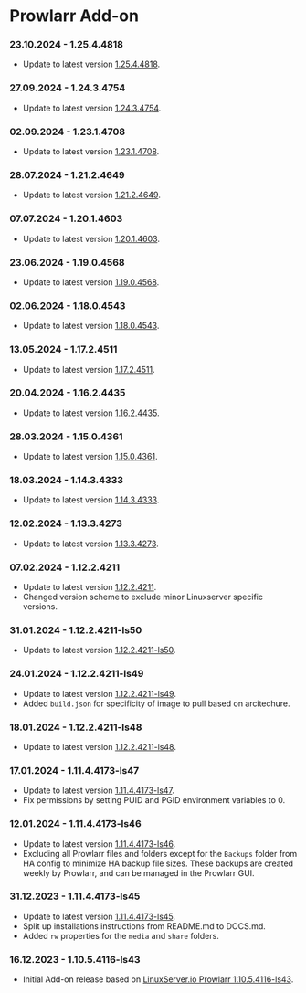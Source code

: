 # Prowlarr Add-on

### 23.10.2024 - 1.25.4.4818 
  - Update to latest version [1.25.4.4818](https://github.com/linuxserver/docker-prowlarr/releases/tag/1.25.4.4818-ls90).

### 27.09.2024 - 1.24.3.4754 
  - Update to latest version [1.24.3.4754](https://github.com/linuxserver/docker-prowlarr/releases/tag/1.24.3.4754-ls88).

### 02.09.2024 - 1.23.1.4708 
  - Update to latest version [1.23.1.4708](https://github.com/linuxserver/docker-prowlarr/releases/tag/1.23.1.4708-ls84).

### 28.07.2024 - 1.21.2.4649 
  - Update to latest version [1.21.2.4649](https://github.com/linuxserver/docker-prowlarr/releases/tag/1.21.2.4649-ls80).

### 07.07.2024 - 1.20.1.4603 
  - Update to latest version [1.20.1.4603](https://github.com/linuxserver/docker-prowlarr/releases/tag/1.20.1.4603-ls77).

### 23.06.2024 - 1.19.0.4568 
  - Update to latest version [1.19.0.4568](https://github.com/linuxserver/docker-prowlarr/releases/tag/1.19.0.4568-ls75).

### 02.06.2024 - 1.18.0.4543 
  - Update to latest version [1.18.0.4543](https://github.com/linuxserver/docker-prowlarr/releases/tag/1.18.0.4543-ls73).

### 13.05.2024 - 1.17.2.4511 
  - Update to latest version [1.17.2.4511](https://github.com/linuxserver/docker-prowlarr/releases/tag/1.17.2.4511-ls69).

### 20.04.2024 - 1.16.2.4435 
  - Update to latest version [1.16.2.4435](https://github.com/linuxserver/docker-prowlarr/releases/tag/1.16.2.4435-ls66).

### 28.03.2024 - 1.15.0.4361 
  - Update to latest version [1.15.0.4361](https://github.com/linuxserver/docker-prowlarr/releases/tag/1.15.0.4361-ls62).

### 18.03.2024 - 1.14.3.4333 
  - Update to latest version [1.14.3.4333](https://github.com/linuxserver/docker-prowlarr/releases/tag/1.14.3.4333-ls58).

### 12.02.2024 - 1.13.3.4273 
  - Update to latest version [1.13.3.4273](https://github.com/linuxserver/docker-prowlarr/releases/tag/1.13.3.4273-ls52).

### 07.02.2024 - 1.12.2.4211 
  - Update to latest version [1.12.2.4211](https://github.com/linuxserver/docker-prowlarr/releases/tag/1.12.2.4211-ls51).
  - Changed version scheme to exclude minor Linuxserver specific versions.

### 31.01.2024 - 1.12.2.4211-ls50 
  - Update to latest version [1.12.2.4211-ls50](https://github.com/linuxserver/docker-prowlarr/releases/tag/1.12.2.4211-ls50).

### 24.01.2024 - 1.12.2.4211-ls49 
  - Update to latest version [1.12.2.4211-ls49](https://github.com/linuxserver/docker-prowlarr/releases/tag/1.12.2.4211-ls49).
  - Added `build.json` for specificity of image to pull based on arcitechure.

### 18.01.2024 - 1.12.2.4211-ls48
  - Update to latest version [1.12.2.4211-ls48](https://github.com/linuxserver/docker-prowlarr/releases/tag/1.12.2.4211-ls48).

### 17.01.2024 - 1.11.4.4173-ls47
  - Update to latest version [1.11.4.4173-ls47](https://github.com/linuxserver/docker-prowlarr/releases/tag/1.11.4.4173-ls47).
  - Fix permissions by setting PUID and PGID environment variables to 0.

### 12.01.2024 - 1.11.4.4173-ls46
  - Update to latest version [1.11.4.4173-ls46](https://github.com/linuxserver/docker-prowlarr/releases/tag/1.11.4.4173-ls46).
  - Excluding all Prowlarr files and folders except for the `Backups` folder from HA config to minimize HA backup file sizes. These backups are created weekly by Prowlarr, and can be managed in the Prowlarr GUI.

### 31.12.2023 - 1.11.4.4173-ls45
  - Update to latest version [1.11.4.4173-ls45](https://github.com/linuxserver/docker-prowlarr/releases/tag/1.11.4.4173-ls45).
  - Split up installations instructions from README.md to DOCS.md.
  - Added `rw` properties for the `media` and `share` folders.

### 16.12.2023 - 1.10.5.4116-ls43
  - Initial Add-on release based on [LinuxServer.io Prowlarr 1.10.5.4116-ls43](https://github.com/linuxserver/docker-prowlarr/releases/tag/1.10.5.4116-ls43).
